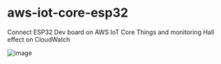 # aws-iot-core-esp32
Connect ESP32 Dev board on AWS IoT Core Things and monitoring Hall effect on CloudWatch

![image](https://github.com/user-attachments/assets/2283c385-2aac-465c-9709-236f4f26660e)
